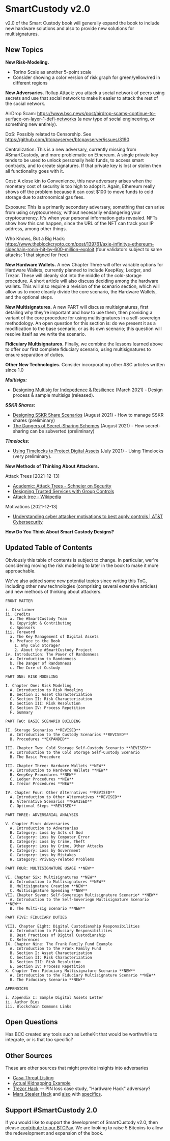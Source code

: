 # SmartCustody v2.0

v2.0 of the Smart Custody book will generally expand the book to include new hardware solutions and also to provide new solutions for multisignatures.

## New Topics

**New Risk-Modeling.**

* Torino Scale as another 5-point scale
* Consider showing a color version of risk graph for green/yellow/red in different regions

**New Adversaries.** Rollup Attack: you attack a social network of peers using secrets and use that social network to make it easier to attack the rest of the social network.

AirDrop Scam: https://www.bsc.news/post/airdrop-scams-continue-to-surface-on-layer-1-defi-networks (a new type of social engineering, or something new entirely).

DoS: Possibly related to Censorship. See https://github.com/btcpayserver/btcpayserver/issues/3190

Centralization: This is a new adversary, currently missing from #SmartCustody, and more problematic on Ethereum. A single private key tends to be used to unlock personally held funds, to access smart contracts, and to create signatures. If that private key is lost or stolen then all functionality goes with it.

Cost: A close kin to Convenience, this new adversary arises when the monetary cost of security is too high to adopt it. Again, Ethereum really shows off the problem because it can cost $100 to move funds to cold storage due to astronomical gas fees.

Exposure: This is a primarily secondary adversary, something that can arise from using cryptocurrency, without necesarily endangering your cryptocurrency. It's when your personal information gets revealed. NFTs show how this can happen, since the URL of the NFT can track your IP address, among other things.

Who Knows, But a Big Hack: https://www.theblockcrypto.com/post/139761/axie-infinitys-ethereum-sidechain-ronin-hit-by-600-million-exploit (four validators subject to same attacks; 1 that signed for free)

**New Hardware Wallets.** A new Chapter Three will offer variable options for Hardware Wallets, currently planned to include KeepKey, Ledger, and Trezor. These will cleanly slot into the middle of the cold-storage procedure. A short article will also discuss deciding among the hardware wallets. This will also require a revision of the scenario section, which will allow us to more cleanly divide the core scenario, the Hardware Wallets, and the optional steps.

**New Multisignatures.** A new PART will discuss multisignatures, first detailing why they're important and how to use them, then providing a variant of the core procedure for using multisignatures in a self-sovereign methodology. An open question for this section is: do we present it as a modification to the base scenario, or as its own scenario; this question will resolve itself as we write the scenario.

**Fidicuiary Multisignatures.** Finally, we combine the lessons learned above to offer our first complete fiduciary scenario, using multisignatures to ensure separation of duties.

**Other New Technologies.** Consider incorporating other #SC articles written since 1.0

***Multisigs:***
* [Designing Multisig for Indepedence & Resilience](https://github.com/BlockchainCommons/SmartCustody/blob/master/Docs/Multisig.md) (March 2021) - Design process & sample multisigs (released).

***SSKR Shares:***
* [Designing SSKR Share Scenarios](https://github.com/BlockchainCommons/SmartCustody/blob/master/Docs/SSKR-Sharing.md) (August 2021) - How to manage SSKR shares (preliminary)
* [The Dangers of Secret-Sharing Schemes](https://github.com/BlockchainCommons/SmartCustody/blob/master/Docs/SSKR-Dangers.md) (August 2021) - How secret-sharing can be subverted (preliminary)

***Timelocks:***
* [Using Timelocks to Protect Digital Assets](https://github.com/BlockchainCommons/SmartCustody/blob/master/Docs/Timelocks.md) (July 2021) - Using Timelocks (very preliminary).


**New Methods of Thinking About Attackers.**

Attack Trees [2021-12-13]
- [Academic: Attack Trees - Schneier on Security](https://www.schneier.com/academic/archives/1999/12/attack_trees.html)
- [Designing Trusted Services with Group Controls](https://www.fon.hum.uva.nl/rob/Courses/InformationInSpeech/CDROM/Literature/LOTwinterschool2006/szabo.best.vwh.net/groupcontrols.html)
- [Attack tree - Wikipedia](https://en.wikipedia.org/wiki/Attack_tree)

Motivations [2021-12-13]
- [Understanding cyber attacker motivations to best apply controls | AT&T Cybersecurity](https://cybersecurity.att.com/blogs/security-essentials/understanding-cyber-attacker-motivations-to-best-apply-controls)

**How Do You Think About Smart Custody Designs?**

## Updated Table of Contents

Obviously this table of contents is subject to change. In particular, wer're considering moving the risk modeling to later in the book to make it more approachable.

We've also added some new potential topics since writing this ToC, including other new technologies (comprising several extensive articles) and new methods of thinking about attackers.

```
FRONT MATTER

i. Disclaimer
ii. Credits
  a. The #SmartCustody Team
  b. Copyright & Contributing
  c. Sponsors
iii. Foreword
  a. The Key Management of Digital Assets
  b. Preface to the Book
    1. Why Cold Storage?
    2. About the #SmartCustody Project
iv. Introduction: The Power of Randomness
  a. Introduction to Randomness
  b. The Danger of Randomness
  c. The Core of Custody

PART ONE: RISK MODELING

I. Chapter One: Risk Modeling
  A. Introduction to Risk Modeling
  B. Section I: Asset Characterization
  C. Section II: Risk Characterization
  D. Section III: Risk Resolution
  E. Section IV: Process Repetition
  F. Summary

PART TWO: BASIC SCENARIO BUILDING

II. Storage Scenarios **REVISED**
  A. Introduction to the Custody Scenarios **REVISED**
  B. Procedures **EXPANDED**

III. Chapter Two: Cold Storage Self-Custody Scenario **REVISED**
  A. Introduction to the Cold Storage Self-Custody Scenario
  B. The Basic Procedure

III. Chapter Three: Hardware Wallets **NEW**
  A. Introduction to Hardware Wallets **NEW**
  B. KeepKey Procedures **NEW**
  C. Ledger Procedures **NEW**
  D. Trezor Procedures **NEW**

IV. Chapter Four: Other Alternatives **REVISED**
  A. Introduction to Other Alternatives **REVISED**
  B. Alternative Scenarios **REVISED**
  C. Optional Steps **REVISED**

PART THREE: ADVERSARIAL ANALYSIS

V. Chapter Five: Adversaries
  A. Introduction to Adversaries
  B. Category: Loss by Acts of God
  C. Category: Loss by Computer Error
  D. Category: Loss by Crime, Theft
  E. Category: Loss by Crime, Other Attacks
  F. Category: Loss by Government
  G. Category: Loss by Mistakes
  H. Category: Privacy-related Problems

PART FOUR: MULTISIGNATURE USAGE **NEW**

VI. Chapter Six: Multisignatures **NEW**
  A. Introduction to Multisignatures **NEW**
  B. Multisignature Creation **NEW**
  C. Multisignature Spending **NEW**
VII. Chapter Seven: Self-Sovereign Multisignature Scenario* **NEW**
  A. Introduction to the Self-Soveriegn Multisignature Scenario **NEW**
  B. The Multi-sig Scenario **NEW**

PART FIVE: FIDUCIARY DUTIES

VIII. Chapter Eight: Digital Custodianship Responsibilities
  A. Introduction to Fiduciary Responsibilities
  B. Best Practices of Digital Custodianship
  C. References
IX. Chapter Nine: The Frank Family Fund Example
  A. Introduction to the Frank Family Fund
  B. Section I: Asset Characterization
  C. Section II: Risk Characterization
  D. Section III: Risk Resolution
  E. Section IV: Process Repetition
X. Chapter Ten: Fiduciary Multisignature Scenario **NEW**
  A. Introduction to the Fiduciary Multisignature Scenario **NEW**
  B. The Fiduciary Scenario **NEW**

APPENDICES

i. Appendix I: Sample Digital Assets Letter
ii. Author Bios
iii. Blockchain Commons Links
```
## Open Questions

Has BCC created any tools such as LetheKit that would be worthwhile to integrate, or is that too specific?

## Other Sources

These are other sources that might provide insights into adversaries

* [Casa Threat Listing](https://docs.keys.casa/wealth-security-protocol/)
* [Actual Kidnapping Example](https://www.elespanol.com/espana/20211103/fundador-tuenti-denuncia-secuestro-manos-millones-bitcoin/624188600_0.html?utm_medium=Social&utm_campaign=Echobox&utm_source=Twitter#Echobox=1635924343)
* [Trezor Hack](https://www.theverge.com/2022/1/24/22898712/crypto-hardware-wallet-hacking-lost-bitcoin-ethereum-nft) — PIN loss case study, "Hardware Hack" adversary?
* [Mars Stealer Hack](https://cointelegraph.com/news/hodlers-beware-new-malware-targets-metamask-and-40-other-crypto-wallets) and [also](https://cryptobriefing.com/mars-stealer-can-grab-your-crypto/) with [specifics](https://3xp0rt.com/posts/mars-stealer).

## Support #SmartCustody 2.0

If you would like to support the development of SmartCustody v2.0, then please [contribute to our BTCPay](https://btcpay.blockchaincommons.com/). We are looking to raise 5 Bitcoins to allow the redevelopment and expansion of the book.
